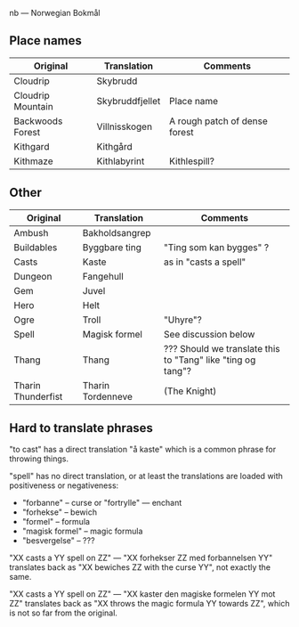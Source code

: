 nb — Norwegian Bokmål

Place names
-----------

| Original | Translation | Comments
|----------|-------------|---|
| Cloudrip | Skybrudd |  |
| Cloudrip Mountain | Skybruddfjellet | Place name |
| Backwoods Forest | Villnisskogen | A rough patch of dense forest |
| Kithgard | Kithgård |
| Kithmaze | Kithlabyrint | Kithlespill? |

Other
-----
| Original | Translation | Comments
|----------|-------------|---|
| Ambush | Bakholdsangrep |
| Buildables | Byggbare ting | "Ting som kan bygges" ? |
| Casts | Kaste | as in "casts a spell" |
| Dungeon | Fangehull | 
| Gem | Juvel |
| Hero | Helt | 
| Ogre | Troll | "Uhyre"? |
| Spell | Magisk formel | See discussion below |
| Thang | Thang | ??? Should we translate this to "Tang" like "ting og tang"? |
| Tharin Thunderfist | Tharin Tordenneve | (The Knight) |

Hard to translate phrases
-------------------------

"to cast" has a direct translation "å kaste" which is a common phrase for throwing things.

"spell" has no direct translation, or at least the translations are loaded with positiveness or negativeness:
- "forbanne" – curse or "fortrylle" — enchant
- "forhekse" – bewich
- "formel" – formula
- "magisk formel" – magic formula
- "besvergelse" – ???

"XX casts a YY spell on ZZ" — "XX forhekser ZZ med forbannelsen YY" translates back as "XX bewiches ZZ with the curse YY", not exactly the same.

"XX casts a YY spell on ZZ" — "XX kaster den magiske formelen YY mot ZZ" translates back as "XX throws the magic formula YY towards ZZ", which is not so far from the original.
